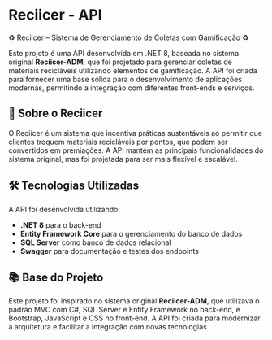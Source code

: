 # Reciicer - API  
♻️ Reciicer – Sistema de Gerenciamento de Coletas com Gamificação ♻️  

Este projeto é uma API desenvolvida em .NET 8, baseada no sistema original **Reciicer-ADM**, que foi projetado para gerenciar coletas de materiais recicláveis utilizando elementos de gamificação. A API foi criada para fornecer uma base sólida para o desenvolvimento de aplicações modernas, permitindo a integração com diferentes front-ends e serviços.

## 🔹 Sobre o Reciicer  
O Reciicer é um sistema que incentiva práticas sustentáveis ao permitir que clientes troquem materiais recicláveis por pontos, que podem ser convertidos em premiações. A API mantém as principais funcionalidades do sistema original, mas foi projetada para ser mais flexível e escalável.

## 🛠️ Tecnologias Utilizadas  
A API foi desenvolvida utilizando:  
- **.NET 8** para o back-end  
- **Entity Framework Core** para o gerenciamento do banco de dados  
- **SQL Server** como banco de dados relacional  
- **Swagger** para documentação e testes dos endpoints  
  

## 📚 Base do Projeto  
Este projeto foi inspirado no sistema original **Reciicer-ADM**, que utilizava o padrão MVC com C#, SQL Server e Entity Framework no back-end, e Bootstrap, JavaScript e CSS no front-end. A API foi criada para modernizar a arquitetura e facilitar a integração com novas tecnologias.
